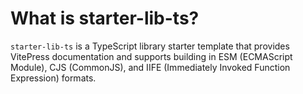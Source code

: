 # What is starter-lib-ts?

`starter-lib-ts` is a TypeScript library starter template that provides VitePress documentation and supports building in ESM (ECMAScript Module), CJS (CommonJS), and IIFE (Immediately Invoked Function Expression) formats.
